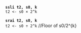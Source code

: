 **`ssli t2, s0, k`**  
`t2 <- s0 × 2^k` 

**`srai t2, s0, k`**  
`t2 <- s0 ÷ 2^k`  //Floor of s0/2^{k}
